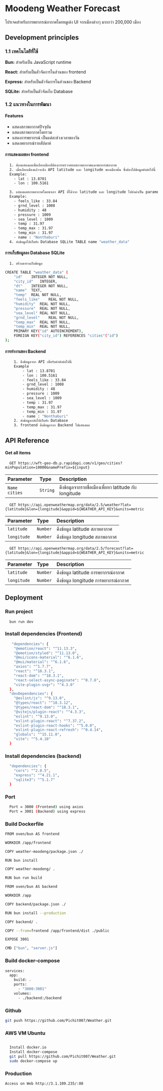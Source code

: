 
# Moodeng Weather Forecast

โปรเจคสำหรับการพยากรณ์อากาศโดยหมูเด้ง UI จากเมืองต่างๆ มากกว่า 200,000 เมือง


## Development principles

### 1.1 เทคโนโลยีที่ใช้

**Bun:** สำหรับเป็น JavaScript runtime

**React:** สำหรับเป็นตัวจัดการในส่วนของ frontend

**Express:** สำหรับเป็นตัวจัดการในส่วนของ Backend

**SQLite:** สำหรับเป็นตัวจัดเก็บ Database

### 1.2 แนวทางในการพัฒนา
#### Features

- แสดงสภาพอากาศปัจจุบัน
- แสดงสภาพอากาศโดยรวม
- แสดงการพยากรณ์ เป็นแต่ละช่วงเวลาของวัน
- แสดงพยากรณ์รายสัปดาห์

#### การแสดงผลของ frontend
```bash
  1. ต้องแสดงผลเพื่อเลือกเมืองที่ต้องการตรวจสอบสภาพอากาศและพยากรณ์อากาศ
  2. เมื่อเลือกเมืองแล้วจะดึง API latitude และ longitude ของเมืองนั้น ซึ่งต้องได้ข้อมูลดังต่อไปนี้ 
  Example:
    - lat : 13.8701
    - lon : 100.5161

  3. แสดงผลสภาพอากาศโดยนำเอา API ที่ได้จาก latitude และ longitude ไปส่งค่าเป็น parameter ให้กับ API ดึงข้อมูลสภาพอากาศ ซึ่งต้องได้ข้อมูลดังต่อไปนี้ 
  Example:
    - feels_like : 33.84
    - grnd_level : 1008
    - humidity : 48
    - pressure : 1009
    - sea_level : 1009
    - temp : 31.97
    - temp_max : 31.97
    - temp_min : 31.97
    - name : "Nonthaburi"
  4. ส่งข้อมูลไปเก็บยัง Database SQLite TABLE name "weather_data"
```
#### การเก็บข้อมูลลง Database SQLite
```bash
  1. สร้างตารางเก็บข้อมูล

CREATE TABLE "weather_data" (
	"id"	INTEGER NOT NULL,
	"city_id"	INTEGER,
	"dt"	INTEGER NOT NULL,
	"name"	TEXT,
	"temp"	REAL NOT NULL,
	"feels_like"	REAL NOT NULL,
	"humidity"	REAL NOT NULL,
	"pressure"	REAL NOT NULL,
	"sea_level"	REAL NOT NULL,
	"grnd_level"	REAL NOT NULL,
	"temp_max"	REAL NOT NULL,
	"temp_min"	REAL NOT NULL,
	PRIMARY KEY("id" AUTOINCREMENT),
	FOREIGN KEY("city_id") REFERENCES "cities"("id")
);

```
#### การทำงานของ Backend
```bash
    1. ดึงข้อมูลจาก API เพื่อรับค่าดังต่อไปนี้ 
    Example
        - lat : 13.8701
        - lon : 100.5161
        - feels_like : 33.84
        - grnd_level : 1008
        - humidity : 48
        - pressure : 1009
        - sea_level : 1009
        - temp : 31.97
        - temp_max : 31.97
        - temp_min : 31.97
        - name : "Nonthaburi"
    2. ส่งข้อมูลกลับไปเก็บยัง Database
    3. frontend ดึงข้อมูลจาก Backend ไปแสดงผล
```

## API Reference

#### Get all items

```http
  GET https://wft-geo-db.p.rapidapi.com/v1/geo/cities?minPopulation=10000&namePrefix=${input}
```

| Parameter | Type     | Description                |
| :-------- | :------- | :------------------------- |
| `Name cities` | `String` | ดึงข้อมูลจากรายชื่อเมืองเพื่อหา latitude กับ longitude|

```http
  GET https://api.openweathermap.org/data/2.5/weather?lat={latitude}&lon={longitude}&appid=${WEATHER_API_KEY}&units=metric
```

| Parameter | Type     | Description                |
| :-------- | :------- | :------------------------- |
| `latitude` | `Number` | ดึงข้อมูล latitude สภาพอากาศ |
| `longitude` | `Number` | ดึงข้อมูล longitude สภาพอากาศ|

```http
  GET https://api.openweathermap.org/data/2.5/forecast?lat={latitude}&lon={longitude}&appid=${WEATHER_API_KEY}&units=metric
```

| Parameter | Type     | Description                |
| :-------- | :------- | :------------------------- |
| `latitude` | `Number` | ดึงข้อมูล latitude การพยากรณ์อากาศ|
| `longitude` | `Number` | ดึงข้อมูล longitude การพยากรณ์อากาศ|



## Deployment

### Run project
```basg
  bun run dev

```
### Install dependencies (Frontend)
```bash
   "dependencies": {
    "@emotion/react": "^11.13.3",
    "@emotion/styled": "^11.13.0",
    "@mui/icons-material": "^6.1.6",
    "@mui/material": "^6.1.6",
    "axios": "^1.7.7",
    "react": "^18.3.1",
    "react-dom": "^18.3.1",
    "react-select-async-paginate": "^0.7.6",
    "vite-plugin-svgr": "^4.3.0"
  },
  "devDependencies": {
    "@eslint/js": "^9.13.0",
    "@types/react": "^18.3.12",
    "@types/react-dom": "^18.3.1",
    "@vitejs/plugin-react": "^4.3.3",
    "eslint": "^9.13.0",
    "eslint-plugin-react": "^7.37.2",
    "eslint-plugin-react-hooks": "^5.0.0",
    "eslint-plugin-react-refresh": "^0.4.14",
    "globals": "^15.11.0",
    "vite": "^5.4.10"
  }
```
### Install dependencies (backend)
```bash
  "dependencies": {
    "cors": "^2.8.5",
    "express": "^4.21.1",
    "sqlite3": "^5.1.7"
  }
```
### Port
```bash
  Port = 3000 (Frontend) using axios
  Port = 3001 (Backend) using express
```

### Build Dockerfile
```bash
FROM oven/bun AS frontend

WORKDIR /app/frontend

COPY weather-moodeng/package.json ./

RUN bun install

COPY weather-moodeng/ .

RUN bun run build

FROM oven/bun AS backend

WORKDIR /app

COPY backend/package.json ./

RUN bun install --production

COPY backend/ .

COPY --from=frontend /app/frontend/dist ./public

EXPOSE 3001

CMD ["bun", "server.js"]
```

### Build docker-compose
```bash
services:
  app:
    build: .
    ports:
      - "3000:3001"
    volumes:
      - ./backend:/backend
```

### Github
```bash
git push https://github.com/Pichit007/Weather.git
```

### AWS VM Ubuntu
```bash

  Install docker.io
  Install docker-compose
  git pull https://github.com/Pichit007/Weather.git
  sudo docker-compose up
````

### Production
```bash
Access on Web http://3.1.109.235/:80
```
